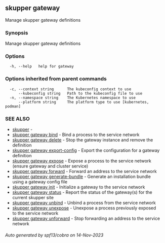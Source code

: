 ## skupper gateway

Manage skupper gateway definitions

### Synopsis

Manage skupper gateway definitions

### Options

```
  -h, --help   help for gateway
```

### Options inherited from parent commands

```
  -c, --context string      The kubeconfig context to use
      --kubeconfig string   Path to the kubeconfig file to use
  -n, --namespace string    The Kubernetes namespace to use
      --platform string     The platform type to use [kubernetes, podman]
```

### SEE ALSO

* [skupper](skupper.md)	 - 
* [skupper gateway bind](skupper_gateway_bind.md)	 - Bind a process to the service network
* [skupper gateway delete](skupper_gateway_delete.md)	 - Stop the gateway instance and remove the definition
* [skupper gateway export-config](skupper_gateway_export-config.md)	 - Export the configuration for a gateway definition
* [skupper gateway expose](skupper_gateway_expose.md)	 - Expose a process to the service network (ensure gateway and cluster service)
* [skupper gateway forward](skupper_gateway_forward.md)	 - Forward an address to the service network
* [skupper gateway generate-bundle](skupper_gateway_generate-bundle.md)	 - Generate an installation bundle using a gateway config file
* [skupper gateway init](skupper_gateway_init.md)	 - Initialize a gateway to the service network
* [skupper gateway status](skupper_gateway_status.md)	 - Report the status of the gateway(s) for the current skupper site
* [skupper gateway unbind](skupper_gateway_unbind.md)	 - Unbind a process from the service network
* [skupper gateway unexpose](skupper_gateway_unexpose.md)	 - Unexpose a process previously exposed to the service network
* [skupper gateway unforward](skupper_gateway_unforward.md)	 - Stop forwarding an address to the service network

###### Auto generated by spf13/cobra on 14-Nov-2023
